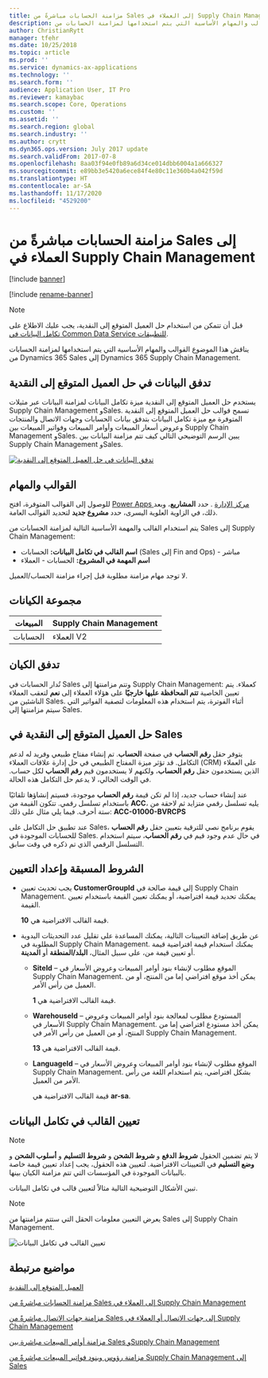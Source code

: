 ```yaml
---
title: مزامنة الحسابات مباشرةً من Sales إلى العملاء في Supply Chain Management‎
description: يناقش هذا الموضوع القوالب والمهام الأساسية التي يتم استخدامها لمزامنة الحسابات من Dynamics 365 Sales إلى Supply Chain Management.
author: ChristianRytt
manager: tfehr
ms.date: 10/25/2018
ms.topic: article
ms.prod: ''
ms.service: dynamics-ax-applications
ms.technology: ''
ms.search.form: ''
audience: Application User, IT Pro
ms.reviewer: kamaybac
ms.search.scope: Core, Operations
ms.custom: ''
ms.assetid: ''
ms.search.region: global
ms.search.industry: ''
ms.author: crytt
ms.dyn365.ops.version: July 2017 update
ms.search.validFrom: 2017-07-8
ms.openlocfilehash: 8aa03f94e0fb89a6d34ce014dbb6004a1a666327
ms.sourcegitcommit: e89bb3e5420a6ece84f4e80c11e360b4a042f59d
ms.translationtype: HT
ms.contentlocale: ar-SA
ms.lasthandoff: 11/17/2020
ms.locfileid: "4529200"
---
```

# <a name="synchronize-accounts-directly-from-sales-to-customers-in-supply-chain-management"></a>مزامنة الحسابات مباشرةً من Sales إلى العملاء في Supply Chain Management‎

[!include [banner](../includes/banner.md)]

[!include [rename-banner](~/includes/cc-data-platform-banner.md)]

> [!NOTE]
> قبل أن تتمكن من استخدام حل العميل المتوقع إلى النقدية، يجب عليك الاطلاع على [تكامل البيانات في Common Data Service للتطبيقات‏‎](https://docs.microsoft.com/powerapps/administrator/data-integrator).

يناقش هذا الموضوع القوالب والمهام الأساسية التي يتم استخدامها لمزامنة الحسابات من Dynamics 365 Sales إلى Dynamics 365 Supply Chain Management.

## <a name="data-flow-in-prospect-to-cash"></a>تدفق البيانات في حل العميل المتوقع إلى النقدية

يستخدم حل العميل المتوقع إلى النقدية ميزة تكامل البيانات لمزامنة البيانات عبر مثيلات Supply Chain Management وSales.  تسمح قوالب حل العميل المتوقع إلى النقدية المتوفرة مع ميزة تكامل البيانات بتدفق بيانات الحسابات وجهات الاتصال والمنتجات وعروض أسعار المبيعات وأوامر المبيعات وفواتير المبيعات بين Supply Chain Management وSales. يبين الرسم التوضيحي التالي كيف تتم مزامنة البيانات بين Supply Chain Management وSales.

[![تدفق البيانات في حل العميل المتوقع إلى النقدية](./media/prospect-to-cash-data-flow.png)](./media/prospect-to-cash-data-flow.png)

## <a name="templates-and-tasks"></a>القوالب والمهام

للوصول إلى القوالب المتوفرة، افتح [Power Apps مركز الإدارة](https://preview.admin.powerapps.com/dataintegration) . حدد **المشاريع**، وبعد ذلك، في الزاوية العلوية اليسرى، حدد **مشروع جديد** لتحديد القوالب العامة.

يتم استخدام القالب والمهمة الأساسية التالية لمزامنة الحسابات من Sales إلى Supply Chain Management:

- **اسم القالب في تكامل البيانات:** الحسابات (Sales إلى Fin and Ops) - مباشر
- **اسم المهمة في المشروع:** الحسابات - العملاء

لا توجد مهام مزامنة مطلوبة قبل إجراء مزامنة الحساب/العميل.

## <a name="entity-set"></a>مجموعة الكيانات

| ال‏‏مبيعات    | Supply Chain Management |
|----------|------------------------|
| الحسابات | العملاء V2           |

## <a name="entity-flow"></a>تدفق الكيان

تُدار الحسابات في Sales وتتم مزامنتها إلى Supply Chain Management: كعملاء. يتم تعيين الخاصية **تتم المحافظة عليها خارجيًا** على هؤلاء العملاء إلى **نعم** لتعقب العملاء الناشئين من Sales. أثناء الفوترة، يتم استخدام هذه المعلومات لتصفية الفواتير التي سيتم مزامنتها إلى Sales.

## <a name="prospect-to-cash-solution-for-sales"></a>حل العميل المتوقع إلى النقدية في Sales

يتوفر حقل **رقم الحساب** في صفحة **الحساب**. تم إنشاء مفتاح طبيعي وفريد له لدعم التكامل. قد تؤثر ميزة المفتاح الطبيعي في حل إدارة علاقات العملاء (CRM)‬ على العملاء الذين يستخدمون حقل **رقم الحساب**، ولكنهم لا يستخدمون قيم **رقم الحساب** لكل حساب. في الوقت الحالي، لا يدعم حل التكامل هذه الحالة.

عند إنشاء حساب جديد، إذا لم تكن قيمة **رقم الحساب** موجودة، فسيتم إنشاؤها تلقائيًا باستخدام تسلسل رقمي. تتكون القيمة من **ACC**، يليه تسلسل رقمي متزايد ثم لاحقة من ستة أحرف. فيما يلي مثال على ذلك: **ACC-01000-BVRCPS**

عند تطبيق حل التكامل على Sales، يقوم برنامج نصي للترقية بتعيين حقل **رقم الحساب** للحسابات الموجودة في Sales. في حال عدم وجود قيم في **رقم الحساب**، سيتم استخدام التسلسل الرقمي الذي تم ذكره في وقت سابق.

## <a name="preconditions-and-mapping-setup"></a>الشروط المسبقة وإعداد التعيين

- يجب تحديث تعيين **CustomerGroupId** إلى قيمة صالحة في Supply Chain Management. يمكنك تحديد قيمة افتراضية، أو يمكنك تعيين القيمة باستخدام تعيين القيمة.

    قيمة القالب الافتراضية هي **10**.

- عن طريق إضافة التعيينات التالية، يمكنك المساعدة على تقليل عدد التحديثات اليدوية المطلوبة في Supply Chain Management. يمكنك استخدام قيمة افتراضية قيمة أو تعيين قيمة من، على سبيل المثال، **البلد/المنطقة** أو **المدينة**.

    - **SiteId** – الموقع مطلوب لإنشاء بنود أوامر المبيعات وعروض الأسعار في Supply Chain Management. يمكن أخذ موقع افتراضي إما من المنتج، أو من العميل من رأس الأمر.

        قيمة القالب الافتراضية هي **1**.

    - **WarehouseId** – المستودع مطلوب لمعالجة بنود أوامر المبيعات وعروض الأسعار في Supply Chain Management. يمكن أخذ مستودع افتراضي إما من المنتج، أو من العميل من رأس الأمر في Supply Chain Management.

        قيمة القالب الافتراضية هي **13**.

    - **LanguageId‎** – الموقع مطلوب لإنشاء بنود أوامر المبيعات وعروض الأسعار في Supply Chain Management. بشكل افتراضي، يتم استخدام اللغة من رأس الأمر من العميل.

        قيمة القالب الافتراضية هي **ar-sa**.

## <a name="template-mapping-in-data-integration"></a>تعيين القالب في تكامل البيانات

> [!NOTE]
> لا يتم تضمين الحقول **شروط الدفع** و **شروط الشحن** و **شروط التسليم** و **أسلوب الشحن** و **وضع التسليم** في التعيينات الافتراضية. لتعيين هذه الحقول، يجب إعداد تعيين قيمة خاصة بالبيانات الموجودة في المؤسسات التي تتم مزامنة الكيان بينها.

تبين الأشكال التوضيحية التالية مثالاً لتعيين قالب في تكامل البيانات. 

> [!NOTE]
> يعرض التعيين معلومات الحقل التي ستتم مزامنتها من Sales إلى Supply Chain Management.

![تعيين القالب في تكامل البيانات](./media/accounts-direct-template-mapping-data-integrator-1.png)

## <a name="related-topics"></a>مواضيع مرتبطة


[العميل المتوقع إلى النقدية](prospect-to-cash.md)

[مزامنة الحسابات مباشرةً من Sales إلى العملاء في Supply Chain Management‎](accounts-template-mapping-direct.md)

[مزامنة جهات الاتصال مباشرةً من Sales إلى جهات الاتصال أو العملاء في Supply Chain Management‎](contacts-template-mapping-direct.md)

[مزامنة أوامر المبيعات مباشرة بين Sales وSupply Chain Management](sales-order-template-mapping-direct-two-ways.md)

[مزامنة رؤوس وبنود فواتير المبيعات مباشرةً من Supply Chain Management إلى Sales](sales-invoice-template-mapping-direct.md)

